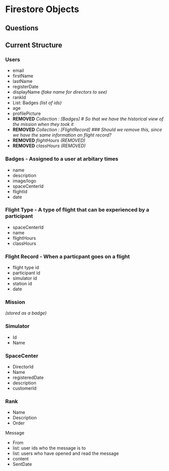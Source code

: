 # Firestore Objects

## Questions

## Current Structure

### Users

- email
- firstName
- lastName
- registerDate
- displayName _(fake name for directors to see)_
- rankId
- List: Badges _(list of ids)_
- age
- profilePicture
- **REMOVED** _Collection : [Badges] # So that we have the historical view of the mission when they took it_
- **REMOVED** _Collection : [FlightRecord] ### Should we remove this, since we have the same information on flight record?_
- **REMOVED** _flightHours (REMOVED)_
- **REMOVED** _classHours (REMOVED)_

### Badges - Assigned to a user at arbitary times

- name
- description
- image/logo
- spaceCenterId
- flightId
- date

### Flight Type - A type of flight that can be experienced by a participant

- spaceCenterId
- name
- flightHours
- classHours

### Flight Record - When a particpant goes on a flight

- flight type id
- participant id
- simulator id
- station id
- date

### Mission

_(stored as a badge)_

### Simulator

- Id
- Name

### SpaceCenter

- DirectorId
- Name
- registeredDate
- description
- customerId

### Rank

- Name
- Description
- Order

Message

- From
- list: user ids who the message is to
- list: users who have opened and read the message
- content
- SentDate
